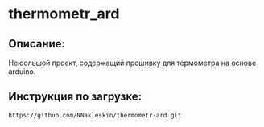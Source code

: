 # thermometr_ard

## Описание:
Неюольшой проект, содержащий прошивку для термометра на основе arduino. 

## Инструкция по загрузке:
    https://github.com/NNakleskin/thermometr-ard.git